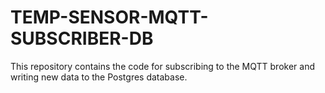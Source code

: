 # TEMP-SENSOR-MQTT-SUBSCRIBER-DB 
 
This repository contains the code for subscribing to the MQTT broker and writing new data to the Postgres database.